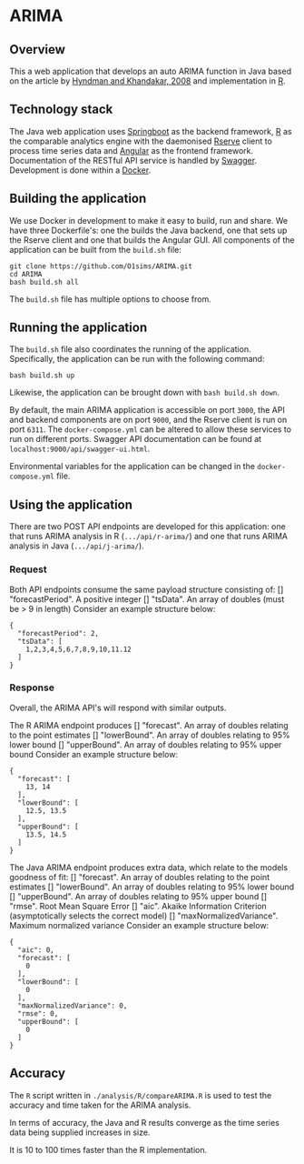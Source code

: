 # ARIMA

## Overview

This a web application that develops an auto ARIMA function in Java based on the article by [Hyndman and Khandakar, 2008](https://www.jstatsoft.org/article/view/v027i03/v27i03.pdf) and implementation in [R](https://www.rdocumentation.org/packages/forecast/versions/8.4/topics/auto.arima). 

## Technology stack

The Java web application uses [Springboot](https://www.djangoproject.com/) as the backend framework, [R](https://www.r-project.org/) as the comparable analytics engine with the daemonised [Rserve](https://www.rforge.net/Rserve/) client to process time series data and [Angular](https://angular.io/) as the frontend framework. Documentation of the RESTful API service is handled by [Swagger](https://swagger.io/). Development is done within a [Docker](https://www.docker.com/).

## Building the application

We use Docker in development to make it easy to build, run and share. We have three Dockerfile's: one the builds the Java backend, one that sets up the Rserve client and one that builds the Angular GUI. All components of the application can be built from the `build.sh` file:
```
git clone https://github.com/O1sims/ARIMA.git
cd ARIMA
bash build.sh all
```
The `build.sh` file has multiple options to choose from.

## Running the application

The `build.sh` file also coordinates the running of the application. Specifically, the application can be run with the following command:
```
bash build.sh up
```
Likewise, the application can be brought down with `bash build.sh down`.

By default, the main ARIMA application is accessible on port `3000`, the API and backend components are on port `9000`, and the Rserve client is run on port `6311`. The `docker-compose.yml` can be altered to allow these services to run on different ports. Swagger API documentation can be found at `localhost:9000/api/swagger-ui.html`.

Environmental variables for the application can be changed in the `docker-compose.yml` file.

## Using the application

There are two POST API endpoints are developed for this application: one that runs ARIMA analysis in R (`.../api/r-arima/`) and one that runs ARIMA analysis in Java (`.../api/j-arima/`).

### Request

Both API endpoints consume the same payload structure consisting of:
[] "forecastPeriod". A positive integer
[] "tsData". An array of doubles (must be > 9 in length)
Consider an example structure below:
```
{
  "forecastPeriod": 2,
  "tsData": [
    1,2,3,4,5,6,7,8,9,10,11.12
  ]
}
```

### Response

Overall, the ARIMA API's will respond with similar outputs.

The R ARIMA endpoint produces
[] "forecast". An array of doubles relating to the point estimates
[] "lowerBound". An array of doubles relating to 95% lower bound
[] "upperBound". An array of doubles relating to 95% upper bound
Consider an example structure below:
```
{
  "forecast": [
    13, 14
  ],
  "lowerBound": [
    12.5, 13.5
  ],
  "upperBound": [
    13.5, 14.5
  ]
}
```

The Java ARIMA endpoint produces extra data, which relate to the models goodness of fit:
[] "forecast". An array of doubles relating to the point estimates
[] "lowerBound". An array of doubles relating to 95% lower bound
[] "upperBound". An array of doubles relating to 95% upper bound
[] "rmse". Root Mean Square Error
[] "aic". Akaike Information Criterion (asymptotically selects the correct model)
[] "maxNormalizedVariance". Maximum normalized variance
Consider an example structure below:

```
{
  "aic": 0,
  "forecast": [
    0
  ],
  "lowerBound": [
    0
  ],
  "maxNormalizedVariance": 0,
  "rmse": 0,
  "upperBound": [
    0
  ]
}
```

## Accuracy

The `R` script written in `./analysis/R/compareARIMA.R` is used to test the accuracy and time taken for the ARIMA analysis.

In terms of accuracy, the Java and R results converge as the time series data being supplied increases in size.

It is 10 to 100 times faster than the R implementation.
